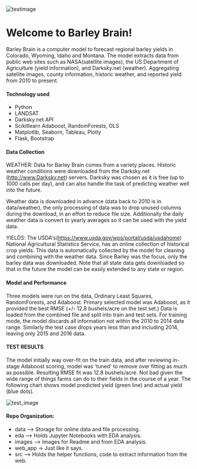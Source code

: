 ![testimage](images/crop_region_2015.png)
# Welcome to Barley Brain!

Barley Brain is a computer model to forecast regional barley yields in Colorado, Wyoming, Idaho and Montana.  The model extracts data from public web sites such as NASA(satellite images), the US Department of Agriculture (yield information), and Darksky.net (weather). Aggregating satellite images, county information, historic weather, and reported yield from 2010 to present.  


#### Technology used
*  Python
*  LANDSAT
*  Darksky.net API
*  Scikitlearn Adaboost, RandomForests, OLS
*  Matplotlib, Seaborn, Tableau, Plotly
*  Flask, Bootstrap

#### Data Collection 
WEATHER: 
Data for Barley Brain comes from a variety places.  Historic weather conditions were downloaded from the Darksky.net (http://www.Darksky.net) servers.  Darksky was chosen as it is free (up to 1000 calls per day), and can also handle the task of predicting weather well into the future.  
  
Weather data is downloaded in advance (data back to 2010 is in data/weather), the only processing of data was to drop unused columns during the download, in an effort to reduce file size. Additionally the daily weather data is convert to yearly averages so it can be used with the yield data.

YIELDS:  The USDA's(https://www.usda.gov/wps/portal/usda/usdahome) National Agricultural Statistics Service, has an online collection of historical crop yields.  This data is automatically collected by the model for cleaning and combining with the weather data.
Since Barley was the focus, only the barley data was downloaded.  Note that all state data gets downloaded so that in the future the model can be easily extended to any state or region.

 
#### Model and Performance
Three models were run on the data, Ordinary Least Squares, RandomForests, and Adaboost.
Primary selected model was Adaboost, as it provided the best RMSE (+/- 12.8 bushels/acre on the test set.)
Data is loaded from the combined file and split into train and test sets.  For training mode, the model discards all information not within the 2010 to 2014 date range. Similarly the test case drops years less than and including 2014, leaving only 2015 and 2016 data.




#### TEST RESULTS
The model initially way over-fit on the train data, and after reviewing in-stage Adaboost scoring, model was 'tuned' to remove over fitting as much as possible.  Resulting RMSE fit was 12.8 bushels/acre.  Not bad given the wide range of things farms can do to their fields in the course of a year.  The following chart shows model predicted yield (green line) and actual yield (blue dots).

![test_image]( images/test_results_1.jpg)




#### Repo Organization:
* data   --> Storage for online data and file processing.
* eda    --> Holds Jupyter Notebooks with EDA analysis.
* images --> Images for Readme and from EDA analysis.
* web_app -> Just like it says.
* src    --> Holds the helper functions, code to extract 
                information from the web.

